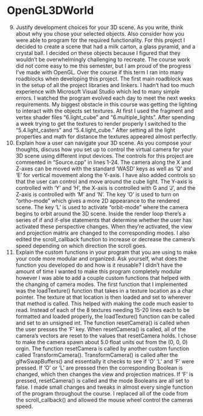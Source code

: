 # OpenGL3DWorld
9.	Justify development choices for your 3D scene. As you write, think about why you chose your selected objects. Also consider how you were able to program for the required functionality.
For this project I decided to create a scene that had a milk carton, a glass pyramid, and a crystal ball. I decided on these objects because I figured that they wouldn’t be overwhelmingly challenging to recreate. The course work did not come easy to me this semester, but I am proud of the progress I’ve made with OpenGL. Over the course if this term I ran into many roadblocks when developing this project. The first main roadblock was in the setup of all the project libraries and linkers. I hadn’t had too much experience with Microsoft Visual Studio which led to many simple errors. I watched the program evolved each day to meet the next weeks requirements. My biggest obstacle in this course was getting the lighting to interact with the objects set textures. At first I used the fragment and vertex shader files “6.light_cube” and “6.multiple_lights”. After spending a week trying to get the textures to render properly I switched to the “5.4.light_casters” and “5.4.light_cube.” After setting all the light properties and math for distance the textures appeared almost perfectly.
10.	Explain how a user can navigate your 3D scene. As you compose your thoughts, discuss how you set up to control the virtual camera for your 3D scene using different input devices.
The controls for this project are commented in “Source.cpp” in lines 1-24. The camera along the X and Z-axes can be moved with the standard ‘WASD’ keys as well as ‘Q’ and ‘E’ for vertical movement along the Y-axis. I have also added controls so that the user can control and move around the cube light. The Y-axis is controlled with ‘Y’ and ‘H’, the X-axis is controlled with G and ‘J’, and the Z-axis is controlled with ‘M’ and ‘N’. The key ‘O’ is used to turn on “ortho-mode” which gives a more 2D appearance to the rendered scene.  The key ‘L’ is used to activate “orbit-mode” where the camera begins to orbit around the 3D scene. Inside the render loop there’s a series of if and if-else statements that determine whether the user has activated these perspective changes. When they’re activated, the view and projection matrix are changed to the corresponding modes. I also edited the scroll_callback function to increase or decrease the camera’s speed depending on which direction the scroll goes.
11.	Explain the custom functions in your program that you are using to make your code more modular and organized. Ask yourself, what does the function you developed do and how is it reusable?
I didn’t have the amount of time I wanted to make this program completely modular however I was able to add a couple custom functions that helped with the changing of camera modes. The first function that I implemented was the loadTexture() function that takes in a texture location as a char pointer. The texture at that location is then loaded and set to wherever that method is called. This helped with making the code much easier to read. Instead of each of the 8 textures needing 15-20 lines each to be formatted and loaded properly, the loadTexture() function can be called and set to an unsigned int. The function resetCamera() is called when the user presses the ‘F’ key. When resetCamera() is called, all of the camera’s vectors are reset to the values that resetCamera holds. I chose to make the camera spawn about 5.0 float units out from the (0, 0, 0) orgin. The function resetCamera is called by another custom function called TransformCamera(). TransformCamera() is called after the glfwSwapBuffers() and essentially it checks to see if ‘O’ ‘L’ and ‘F’ were pressed. If ‘O’ or ‘L’ are pressed then the corresponding Boolean is changed, which then changes the view and projection matrices. If ‘F’ is pressed, resetCamera() is called and the mode Booleans are all set to false. I made small changes and tweaks in almost every single function of the program throughout the course. I replaced all of the code from the scroll_callback() and allowed the mouse wheel control the cameras speed. 
